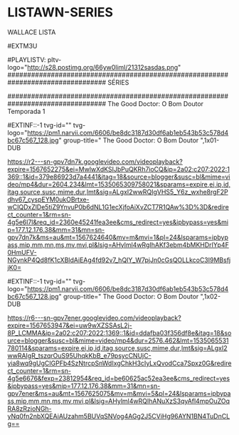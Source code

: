 # LISTAWN-SERIES
WALLACE LISTA

#EXTM3U

#PLAYLISTV: pltv-logo="http://s28.postimg.org/66yw0liml/21312sasdas.png"
################################################################################# SÉRIES

################################################################################# The Good Doctor: O Bom Doutor Temporada 1

#EXTINF::-1 tvg-id="" tvg-logo="https://pm1.narvii.com/6606/be8dc3187d30df6ab1eb543b53c578d4bc67c567_128.jpg" group-title=" The Good Doctor: O Bom Doutor ",1x01-DUB

https://r2---sn-gpv7dn7k.googlevideo.com/videoplayback?expire=1567652275&ei=MwlwXdKSIJbPuQKRh7ioCQ&ip=2a02:c207:2022:1369::1&id=379e86923d7a4441&itag=18&source=blogger&susc=bl&mime=video/mp4&dur=2604.234&lmt=1535065309758021&sparams=expire,ei,ip,id,itag,source,susc,mime,dur,lmt&sig=ALgxI2wwRQIgVHS5_Y6z_wxhe8rgF2Pdhv67_cyspEYM0ukOBrtxe-wCIQDxZlDe5tiZ9YnvuP0b6dNL1G1ecXjfoAiXvZCT7R1QAw%3D%3D&redirect_counter=1&rm=sn-4g5e6l7l&req_id=2360e45241fea3ee&cms_redirect=yes&ipbypass=yes&mip=177.12.176.38&mm=31&mn=sn-gpv7dn7k&ms=au&mt=1567624640&mv=m&mvi=1&pl=24&lsparams=ipbypass,mip,mm,mn,ms,mv,mvi,pl&lsig=AHylml4wRgIhAKf3ebm4bMKHDrIYp4F0HmUFV-NGynkP4Qd8fK1cXBldAiEAg4fd92v7_hQIY_W7pjJn0cGsQOLLkcoC3I9MBsfjjK0=



#EXTINF::-1 tvg-id="" tvg-logo="https://pm1.narvii.com/6606/be8dc3187d30df6ab1eb543b53c578d4bc67c567_128.jpg" group-title=" The Good Doctor: O Bom Doutor ",1x02-DUB

https://r6---sn-gpv7ener.googlevideo.com/videoplayback?expire=1567653947&ei=uw9wXZSSAsL2j-8P_LCMMA&ip=2a02:c207:2022:1369::1&id=ddafba03f356df8e&itag=18&source=blogger&susc=bl&mime=video/mp4&dur=2576.462&lmt=1535065531780114&sparams=expire,ei,ip,id,itag,source,susc,mime,dur,lmt&sig=ALgxI2wwRAIgR_tszqrOuS95UhqkKbB_e79psycCNUjC-yia8wq9gUgCIGPFb4SzNtrcpSnWdIxgChkH3cIyLxQvodCca7Spxz0G&redirect_counter=1&rm=sn-4g5e6676&fexp=23812954&req_id=be60625ac52ea3ee&cms_redirect=yes&ipbypass=yes&mip=177.12.176.38&mm=31&mn=sn-gpv7ener&ms=au&mt=1567625075&mv=m&mvi=5&pl=24&lsparams=ipbypass,mip,mm,mn,ms,mv,mvi,pl&lsig=AHylml4wRQIhANuXzS3qyAfl4mpOuZOqRA8zRzjoNGh-yNq0fn2nbXQEAiAUzahm5BUVqSNVog4AGg2J5CViHg96AYN1BN4TuDnCLg==
